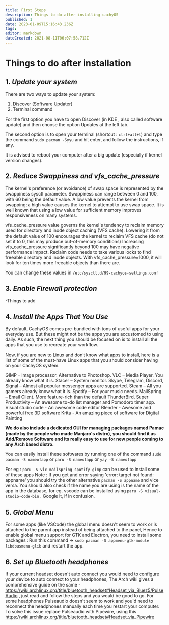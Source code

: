 ```yaml
---
title: First Steps
description: Things to do after installing cachyOS
published: 1
date: 2023-01-09T15:16:43.236Z
tags: 
editor: markdown
dateCreated: 2021-08-11T06:07:58.712Z
---
```


# Things to do after installation

## 1. ***Update your system***
There are two ways to update your system:
1. Discover (Software Updater)
2. Terminal command 


For the first option you have to open Discover (in KDE , also called software update) and then choose the option Updates at the left tab.

The second option is to open your terminal (shortcut : `ctrl+alt+t`) and type the command `sudo pacman -Syyu` and hit enter, and follow the instructions, if any.

It is advised to reboot your computer after a big update (especially if kernel version changes).

## 2. ***Reduce Swappiness and vfs_cache_pressure***
The kernel's preference (or avoidance) of swap space is represented by the swappiness sysctl parameter. Swappiness can range between 0 and 100, with 60 being the default value.
A low value prevents the kernel from swapping; a high value causes the kernel to attempt to use swap space. It is well known that using a low value for sufficient memory improves responsiveness on many systems.

vfs_cache_pressure value governs the kernel's tendency to reclaim memory used for directory and inode object caching (VFS cache).
Lowering it from the default value of 100 encourages the kernel to reclaim VFS cache (do not set it to 0, this may produce out-of-memory conditions)
Increasing vfs_cache_pressure significantly beyond 100 may have negative performance impact. Reclaim code needs to take various locks to find freeable directory and inode objects. With vfs_cache_pressure=1000, it will look for ten times more freeable objects than there are.

You can change these values in `/etc/sysctl.d/99-cachyos-settings.conf`

## 3. ***Enable Firewall protection***
-Things to add

## 4. ***Install the Apps That You Use***
By default, CachyOS comes pre-bundled with tons of useful apps for your everyday use. But these might not be the apps you are accustomed to using daily. As such, the next thing you should be focused on is to install all the apps that you use to recreate your workflow.

Now, if you are new to Linux and don’t know what apps to install, here is a list of some of the must-have Linux apps that you should consider having on your CachyOS system.

GIMP – Image processor. Alternative to Photoshop.
VLC – Media Player. You already know what it is.
Stacer – System monitor.
Skype, Telegram, Discord, Signal – Almost all popular messenger apps are supported.
Steam – All you gamers already know what it is.
Spotify – For your music needs.
MailSpring – Email Client. More feature-rich than the default ThunderBird.
Super Productivity – An awesome to-do list manager and Pomodoro timer app.
Visual studio code - An awesome code editor
Blender - Awesome and powerful free 3D software 
Krita - An amazing piece of software for Digital Painting

**We do also include a dedicated GUI for managing packages named Pamac (made by the people who made Manjaro's distro), you should find it as Add/Remove Software and its really easy to use for new people coming to any Arch based distro.**


You can easily install these softwares by running one of the command `sudo pacman -S nameofapp` or `paru -S nameofapp` or `yay -S nameofapp`

For eg : `paru -S vlc mailspring spotify gimp` can be used to install some of these apps
Note : If you get and error saying 'error: target not found: appname' you should try the other alternative `pacman -S appname` and vice versa. You should also check if the name you are using is the name of the app in the database, for eg. vscode can be installed using `paru -S visual-studio-code-bin` . Google it, if in confusion.


## 5. ***Global Menu***
For some apps (like VSCode) the global menu doesn't seem to work or is attached to the parent app instead of being attached to the panel, Hence to enable global menu support for GTK and Electron, you need to install some packages :
Run this command -> `sudo pacman -S appmenu-gtk-module libdbusmenu-glib` and restart the app.

## 6. ***Set up Bluetooth headphones***
If your current headset doesn't auto connect you would need to configure your device to auto connect to your headphones, The Arch wiki gives a comprehensive guide on the same - https://wiki.archlinux.org/title/bluetooth_headset#Headset_via_Bluez5/PulseAudio , just read and follow the steps and you would be good to go.
For some headphones Pulseaudio doesn't seem to work and you'd need to reconnect the headphones manually each time you restart your computer. To solve this issue replace Pulseaudio with Pipewire, using this https://wiki.archlinux.org/title/bluetooth_headset#Headset_via_Pipewire
